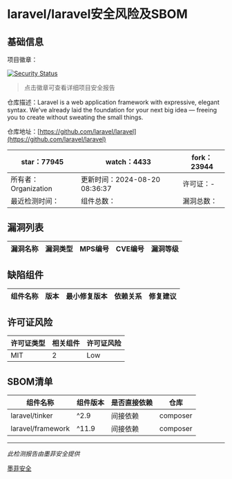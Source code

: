 # laravel/laravel安全风险及SBOM

## 基础信息

项目徽章：

[![Security Status](https://www.murphysec.com/platform3/v31/badge/1829231067120439296.svg)](https://www.murphysec.com/console/report/1693329420393930752/1829231067120439296)

> 点击徽章可查看详细项目安全报告

仓库描述：Laravel is a web application framework with expressive, elegant syntax. We’ve already laid the foundation for your next big idea — freeing you to create without sweating the small things.

仓库地址：[https://github.com/laravel/laravel](https://github.com/laravel/laravel)

| star：77945 | watch：4433 | fork：23944 |
| ----------- | -------------- | ------------ |
| 所有者：Organization | 更新时间：2024-08-20 08:36:37 | 许可证：- |
| 最近检测时间： | 组件总数： | 漏洞总数： |




## 漏洞列表

| 漏洞名称 | 漏洞类型 | MPS编号 | CVE编号 | 漏洞等级 |
| ------- | ------ | ------- | ------ | ----- |





## 缺陷组件

| 组件名称 | 版本 | 最小修复版本 | 依赖关系 | 修复建议 |
| -------- | ---- | ------------ | -------- | -------- |





## 许可证风险

| 许可证类型 | 相关组件 | 许可证风险 |
| ---------- | -------- | ---------- |
|MIT|2|Low|




## SBOM清单

| 组件名称 | 组件版本 | 是否直接依赖 | 仓库 |
| -------- | -------- | ------------ | ---- |
|laravel/tinker|^2.9|间接依赖|composer|
|laravel/framework|^11.9|间接依赖|composer|


------

*此检测报告由墨菲安全提供*

[墨菲安全](www.murphysec.com)